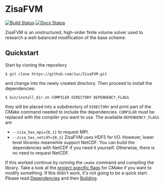 # ZisaFVM
[![Build Status](https://github.com/1uc/ZisaFVM/actions/workflows/basic_integrity_checks.yml/badge.svg?branch=main)](https://github.com/1uc/ZisaFVM/actions)
[![Docs Status](https://github.com/1uc/ZisaFVM/actions/workflows/publish_docs.yml/badge.svg?branch=main)](https://1uc.github.io/ZisaFVM)

ZisaFVM is an unstructured, high-order finite volume solver used to research
a well-balanced modification of the base scheme.

## Quickstart
Start by cloning the repository

    $ git clone https://github.com/1uc/ZisaFVM.git

and change into the newly created directory. Then proceed to install the
dependencies:

    $ bin/install_dir.sh COMPILER DIRECTORY DEPENDENCY_FLAGS

they will be placed into a subdirectory of `DIRECTORY` and print
part of the CMake command needed to include the dependencies. `COMPILER` must
be replaced with the compiler you want to use. The available `DEPENDENCY_FLAGS`
are

  * `--zisa_has_mpi={0,1}` to request MPI.
  * `--zisa_has_netcdf={0,1}` ZisaFVM uses HDF5 for I/O. However, lower level
  libraries meanwhile support NetCDF. You can build the dependencies with NetCDF
  if you need it yourself. Otherwise, there is no need to request NetCDF.

If this worked continue by running the `cmake` command and compiling the
library. Take a look at the [project specific flags] for CMake if you want to
modify something. If this didn't work, it's not going to be a quick start.
Please read [Dependencies] and then [Building].

[project specific flags]: https://1uc.github.io/ZisaFVM/md_cmake.html#cmake_flags
[Dependencies]: https://1uc.github.io/ZisaFVM/md_dependencies.html
[Building]: https://1uc.github.io/ZisaFVM/md_cmake.html
